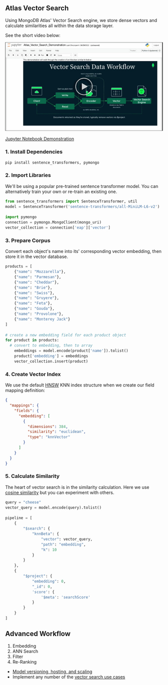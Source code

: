 
## Atlas Vector Search

Using MongoDB Atlas' Vector Search engine, we store dense vectors and calculate similarities all within the data storage layer.

See the short video below:

[<img src="assets/preview.png" width="700">](https://www.youtube.com/watch?v=un4mRr1G6Js)

[Jupyter Notebook Demonstration](/Atlas_Vector_Search_Demonstration.ipynb)

### 1. Install Dependencies

``` shell
pip install sentence_transformers, pymongo
```

### 2. Import Libraries
We'll be using a popular pre-trained sentence transformer model. You can alternatively train your own or re-train an existing one.

``` python
from sentence_transformers import SentenceTransformer, util
model = SentenceTransformer('sentence-transformers/all-MiniLM-L6-v2')

import pymongo
connection = pymongo.MongoClient(mongo_uri)
vector_collection = connection['eap']['vector']
```

### 3. Prepare Corpus
Convert each object's name into its' corresponding vector embedding, then store it in the vector database.

``` python
products = [
    {"name": "Mozzarella"},
    {"name": "Parmesan"},
    {"name": "Cheddar"},
    {"name": "Brie"},
    {"name": "Swiss"},
    {"name": "Gruyere"},
    {"name": "Feta"},
    {"name": "Gouda"},
    {"name": "Provolone"},
    {"name": "Monterey Jack"}
]

# create a new embedding field for each product object
for product in products:
  # convert to embedding, then to array
    embeddings = model.encode(product['name']).tolist()
    product['embedding'] = embeddings
    vector_collection.insert(product)
```

### 4. Create Vector Index
We use the default [HNSW](https://github.com/esteininger/vector-search#similarity-search) KNN index structure when we create our field mapping definition:

```json
{
  "mappings": {
    "fields": {
      "embedding": [
        {
          "dimensions": 384,
          "similarity": "euclidean",
          "type": "knnVector"
        }
      ]
    }
  }
}
```

### 5. Calculate Similarity
The heart of vector search is in the similarity calculation. Here we use [cosine similarity](https://www.sbert.net/docs/package_reference/util.html#sentence_transformers.util.cos_sim) but you can experiment with others.
```python
query = "cheese"
vector_query = model.encode(query).tolist()

pipeline = [
    {
        "$search": {
            "knnBeta": {
                "vector": vector_query,
                "path": "embedding",
                "k": 10
            }
        }
    },
    {
        "$project": {
            "embedding": 0,
            "_id": 0,
            'score': {
                '$meta': 'searchScore'
            }
        }
    }
]
```

## Advanced Workflow

1. Embedding
2. ANN Search
3. Filter
4. Re-Ranking


- [Model versioning, hosting, and scaling](https://github.com/esteininger/vector-search#architecture)
- Implement any number of the [vector search use cases](https://github.com/esteininger/vector-search#use-cases)
